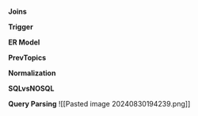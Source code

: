 **Joins** 

**Trigger**

**ER Model**

**PrevTopics**


**Normalization**

**SQLvsNOSQL**

**Query Parsing**
![[Pasted image 20240830194239.png]]
